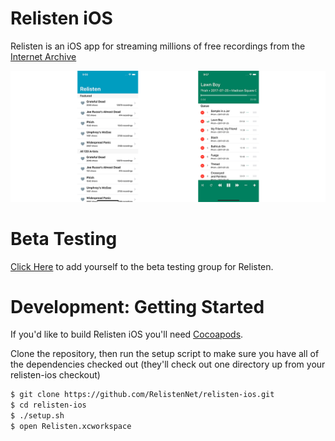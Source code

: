 # Relisten iOS

Relisten is an iOS app for streaming millions of free recordings from the [Internet Archive](https://archive.org/details/audio)

![Relisten Main Screen](Assets/readme-banner.png)

# Beta Testing

[Click Here](https://beta.relisten.live/) to add yourself to the beta testing group for Relisten.

# Development: Getting Started

If you'd like to build Relisten iOS you'll need [Cocoapods](http://cocoapods.org). 

Clone the repository, then run the setup script to make sure you have all of the dependencies checked out (they'll check out one directory up from your relisten-ios checkout)

```bash
$ git clone https://github.com/RelistenNet/relisten-ios.git
$ cd relisten-ios
$ ./setup.sh
$ open Relisten.xcworkspace
```

